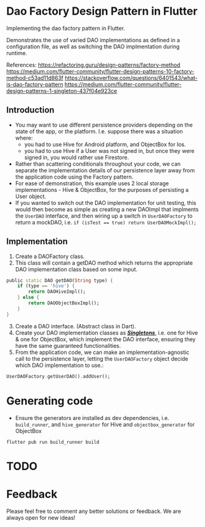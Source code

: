 # Dao Factory Design Pattern in Flutter

Implementing the dao factory pattern in Flutter. 

Demonstrates the use of varied DAO implementations as defined in a configuration file, as well as switching the DAO  implmentation during runtime. 

References: 
https://refactoring.guru/design-patterns/factory-method
https://medium.com/flutter-community/flutter-design-patterns-10-factory-method-c53ad11d863f 
https://stackoverflow.com/questions/6401543/what-is-dao-factory-pattern
https://medium.com/flutter-community/flutter-design-patterns-1-singleton-437f04e923ce 

## Introduction
- You may want to use different persistence providers depending on the state of the app, or the platform. I.e. suppose there was a situation where:
    - you had to use Hive for Android platform, and ObjectBox for Ios. 
    - you had to use Hive if a User was not signed in, but once they were signed in, you would rather use Firestore.
- Rather than scattering conditionals throughout your code, we can separate the implementation details of our persistence layer away from the application code using the Factory pattern. 
- For ease of demonstration, this example uses 2 local storage implementations - Hive & ObjectBox, for the purposes of persisting a User object. 
- If you wanted to switch out the DAO implementation for unit testing, this would then become as simple as creating a new DAOImpl that implments the `UserDAO` interface, and then wiring up a switch in `UserDAOFactory` to return a mockDAO, i.e. `if (isTest == true) return UserDAOMockImpl();`

## Implementation 
1. Create a DAOFactory class. 
2. This class will contain a getDAO method which returns the appropriate DAO implementation class based on some input. 
```dart
public static DAO getDAO(String type) {
    if (type == 'hive') {
        return DAOHiveImpl();
    } else {
        return DAOObjectBoxImpl();
    }
}
```
3. Create a DAO interface. (Abstract class in  Dart). 
4. Create your DAO implementation classes as [***Singletons***](https://refactoring.guru/design-patterns/singleton), i.e. one for Hive & one for ObjectBox, which implement the DAO interface, ensuring they have the same guaranteed functionalities. 
5. From the application code, we can make an implementation-agnostic call to the persistence layer, letting the `UserDAOFactory` object decide which DAO implementation to use.: 
```dart
UserDAOFactory.getUserDAO().addUser();
```

# Generating code
- Ensure the generators are installed as dev dependencies, i.e. `build_runner`, and `hive_generator` for Hive and `objectbox_generator` for ObjectBox
```
flutter pub run build_runner build
```

# TODO 

# Feedback 
Please feel free to comment any better solutions or feedback. We are always open for new ideas!




